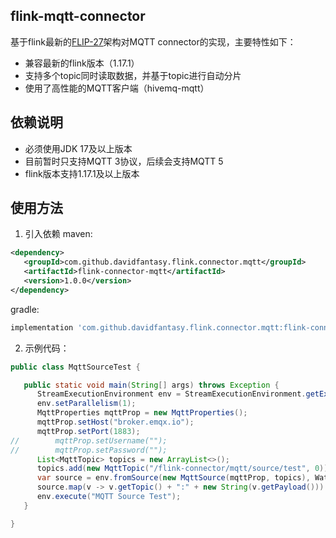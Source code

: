 ## flink-mqtt-connector

基于flink最新的[FLIP-27](https://cwiki.apache.org/confluence/display/FLINK/FLIP-27%3A+Refactor+Source+Interface)架构对MQTT
connector的实现，主要特性如下：

- 兼容最新的flink版本（1.17.1）
- 支持多个topic同时读取数据，并基于topic进行自动分片
- 使用了高性能的MQTT客户端（hivemq-mqtt）

## 依赖说明

- 必须使用JDK 17及以上版本
- 目前暂时只支持MQTT 3协议，后续会支持MQTT 5
- flink版本支持1.17.1及以上版本

## 使用方法

1. 引入依赖
maven:
```xml
<dependency>
   <groupId>com.github.davidfantasy.flink.connector.mqtt</groupId>
   <artifactId>flink-connector-mqtt</artifactId>
   <version>1.0.0</version>
</dependency>
```
gradle:
```gradle
implementation 'com.github.davidfantasy.flink.connector.mqtt:flink-connector-mqtt:1.0.0
```
2. 示例代码：

```java
public class MqttSourceTest {

   public static void main(String[] args) throws Exception {
      StreamExecutionEnvironment env = StreamExecutionEnvironment.getExecutionEnvironment();
      env.setParallelism(1);
      MqttProperties mqttProp = new MqttProperties();
      mqttProp.setHost("broker.emqx.io");
      mqttProp.setPort(1883);
//        mqttProp.setUsername("");
//        mqttProp.setPassword("");
      List<MqttTopic> topics = new ArrayList<>();
      topics.add(new MqttTopic("/flink-connector/mqtt/source/test", 0));
      var source = env.fromSource(new MqttSource(mqttProp, topics), WatermarkStrategy.noWatermarks(), "Mqtt Source");
      source.map(v -> v.getTopic() + ":" + new String(v.getPayload())).print();
      env.execute("MQTT Source Test");
   }

}
```
